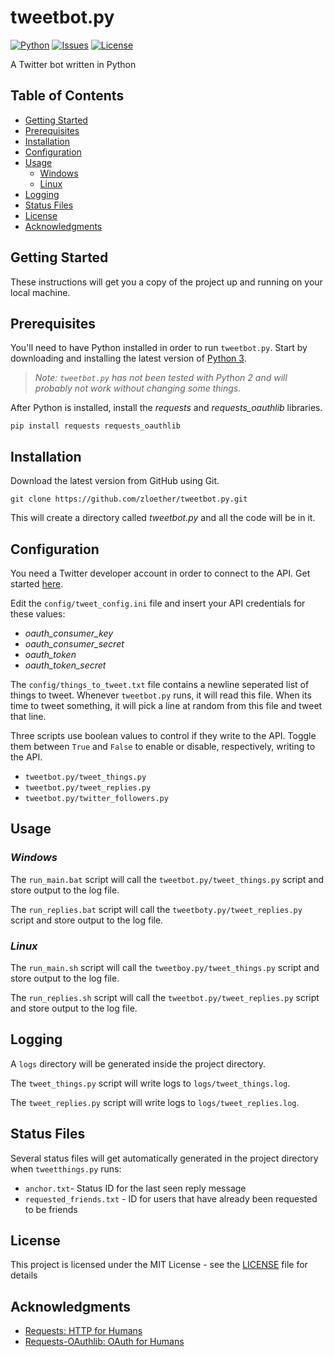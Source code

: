# tweetbot.py
[![Python](https://img.shields.io/badge/python-v3.5+-blue.svg)](https://www.python.org/)
[![Issues](https://img.shields.io/github/issues/zloether/tweetbot.py.svg)](https://github.com/zloether/tweetbot.py/issues)
[![License](https://img.shields.io/github/license/zloether/tweetbot.py.svg)](https://opensource.org/licenses/MIT)

A Twitter bot written in Python

## Table of Contents
- [Getting Started](#getting-started)
- [Prerequisites](#prerequisites)
- [Installation](#installation)
- [Configuration](#configuration)
- [Usage](#Usage)
	- [Windows](#windows)
	- [Linux](Linux)
- [Logging](#logging)
- [Status Files](#status-files)
- [License](#license)
- [Acknowledgments](#acknowledgments)


## Getting Started
These instructions will get you a copy of the project up and running on your local machine.

## Prerequisites
You'll need to have Python installed in order to run `tweetbot.py`. Start by downloading and installing the latest version of [Python 3](https://www.python.org/downloads/).
> *Note: `tweetbot.py` has not been tested with Python 2 and will probably not work without changing some things.*

After Python is installed, install the *requests* and *requests_oauthlib* libraries.
```
pip install requests requests_oauthlib
```

## Installation
Download the latest version from GitHub using Git.
```
git clone https://github.com/zloether/tweetbot.py.git
```
This will create a directory called *tweetbot.py* and all the code will be in it.

## Configuration
You need a Twitter developer account in order to connect to the API. Get started [here](https://developer.twitter.com/en.html).

Edit the `config/tweet_config.ini` file and insert your API credentials for these values:

- *oauth_consumer_key*
- *oauth_consumer_secret*
- *oauth_token*
- *oauth_token_secret*


The `config/things_to_tweet.txt` file contains a newline seperated list of things to tweet. Whenever `tweetbot.py` runs, it will read this file. When its time to tweet something, it will pick a line at random from this file and tweet that line.



Three scripts use boolean values to control if they write to the API. Toggle them between `True` and `False` to enable or disable, respectively, writing to the API.
- `tweetbot.py/tweet_things.py`
- `tweetbot.py/tweet_replies.py`
- `tweetbot.py/twitter_followers.py`

## Usage
### **_Windows_**

The `run_main.bat` script will call the `tweetbot.py/tweet_things.py` script and store output to the log file.

The `run_replies.bat` script will call the `tweetboty.py/tweet_replies.py` script and store output to the log file.


### **_Linux_**

The `run_main.sh` script will call the `tweetboy.py/tweet_things.py` script and store output to the log file.

The `run_replies.sh` script will call the `tweetbot.py/tweet_replies.py` script and store output to the log file.


## Logging
A `logs` directory will be generated inside the project directory.

The `tweet_things.py` script will write logs to `logs/tweet_things.log`.

The `tweet_replies.py` script will write logs to `logs/tweet_replies.log`.

## Status Files
Several status files will get automatically generated in the project directory when `tweetthings.py` runs:
- `anchor.txt`- Status ID for the last seen reply message
- `requested_friends.txt` - ID for users that have already been requested to be friends

## License

This project is licensed under the MIT License - see the [LICENSE](LICENSE) file for details

## Acknowledgments

* [Requests: HTTP for Humans](http://python-requests.org/)
* [Requests-OAuthlib: OAuth for Humans](https://requests-oauthlib.readthedocs.io/)

